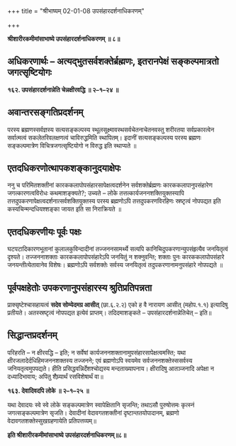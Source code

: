 +++
title = "श्रीभाष्यम् 02-01-08 उपसंहारदर्शनाधिकरणम्"

+++


**श्रीशारीरकमीमांसाभाष्ये उपसंहारदर्शनाधिकरणम् ॥ ८॥**

## अधिकरणार्थः – अत्यद्भुतसर्वशक्तेर्ब्रह्मणः, इतरानपेक्षं सङ्कल्पमात्रतो जगत्सृष्टियोगः

**१६२. उपसंहारदर्शनान्नेति चेन्नक्षीरवद्धि ॥ २–१–२४ ॥**

## अवान्तरसङ्गतिप्रदर्शनम्

परस्य ब्रह्मणस्सर्वज्ञस्य सत्यसङ्कल्पस्य स्थूलसूक्ष्मावस्थसर्वचेतनाचेतनवस्तु शरीरतया सर्वप्रकारत्वेन सर्वात्मत्वं सकलेतरिवलक्षणत्वं चाविरुद्धमिति स्थापितम्। इदानीं सत्यसङ्कल्पस्य परस्य ब्रह्मणः सङ्कल्पमात्रेण विचित्रजगत्सृष्टियोगो न विरुद्ध इति स्थाप्यते ॥

## एतदधिकरणोत्थापकशङ्कानुदयाक्षेपः

ननु च परिमितशक्तीनां कारककलापोपसंहारसापेक्षत्वदर्शनेन सर्वशक्तेर्ब्रह्मणः कारककलापानुपसंहारेण जगत्कारणत्वविरोधः कथमाशङ्क्यते?; उच्यते – लोके तत्तत्कार्यजननशक्तियुक्तस्यापि तत्तदुपकरणापेक्षत्वदर्शनात्सर्वशक्तियुक्तस्य परस्य ब्रह्मणोऽपि तत्तदुपकरणविरहिणः स्रष्टृत्वं नोपपद्यत इति कस्यचिन्मन्दधियश्शङ्का जायत इति सा निराक्रियते ॥

## एतदधिकरणीयः पूर्वः पक्षः

घटपटादिकारणभूतानां कुलालकुविन्दादीनां तज्जननसामर्थ्ये सत्यपि कानिचिदुपकरणान्युपसंहृत्यैव जनयितृत्वं दृश्यते। तज्जननाशक्ताः कारककलापोपसंहारेऽपि जनयितुं न शक्नुवन्ति; शक्ताः पुनः कारककलापोपसंहारे जनयन्तीत्येतावानेव विशेषः। ब्रह्मणोऽपि सर्वशक्तेः सर्वस्य जनयितृत्वं तदुपकरणानामनुपसंहारे नोपपद्यते ॥

## पूर्वपक्षहेतोः उपकरणानुपसंहारस्य श्रुतिप्रतिपन्नता

प्राक्सृष्टेश्चासहायत्वं **सदेव सोम्येदमग्र आसीत्** (छा.६.२.२) एको ह वै नारायण आसीत् (महोप.१.१) इत्यादिषु प्रतीयते। अतस्स्रष्टृत्वं नोपपद्यत इत्येवं प्राप्तम्। तदिदमाशङ्कते – उपसंहारदर्शनान्नेतिचेत् – इति॥

## सिद्धान्तप्रदर्शनम्

परिहरति – न क्षीरवद्धि – इति; न सर्वेषां कार्यजननशक्तानामुपसंहारसापेक्षत्वमस्ति; यथा क्षीरजलादेर्दधिहिमजननशक्तस्य तज्जनने; एवं ब्रह्मणोऽपि स्वयमेव सर्वजननशक्तेस्ससर्वस्य जनियतृत्वमुपपद्यते। हीति प्रसिद्धवन्निर्देशश्चोद्यस्य मन्दताख्यापनाय। क्षीरादिषु आतञ्जनादि अपेक्षा न दध्यादिभावाय; अपितु शैघ्र्यार्थं रसविशेषार्थं वा॥

**१६३. देवादिवदपि लोके ॥ २–१–२५ ॥**

यथा देवादयः स्वे स्वे लोके सङ्कल्पमात्रेण स्वापेक्षितानि सृजन्ति; तथाऽसौ पुरुषोत्तमः कृत्स्नं जगत्सङ्कल्पमात्रेण सृजति। देवादीनां वेदावगतशक्तीनां दृष्टान्ततयोपादानम्, ब्रह्मणो वेदावगतशक्तेस्सुखग्रहणायेति प्रतिपत्तव्यम्॥

**इति श्रीशारीरकमीमांसाभाष्ये उपसंहारदर्शनाधिकरणम्॥८॥**


